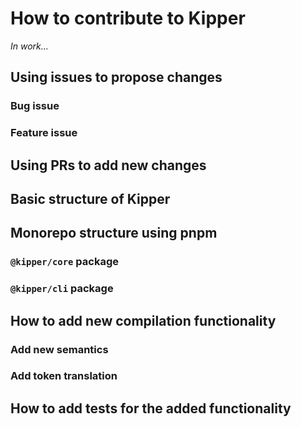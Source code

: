 # How to contribute to Kipper

*In work...*

## Using issues to propose changes

### Bug issue

### Feature issue

## Using PRs to add new changes

## Basic structure of Kipper

## Monorepo structure using pnpm

### `@kipper/core` package

### `@kipper/cli` package

## How to add new compilation functionality

### Add new semantics

### Add token translation

## How to add tests for the added functionality

### 

